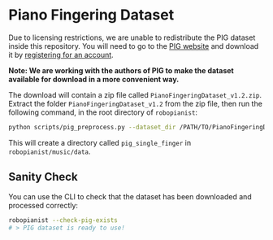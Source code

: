 # Piano Fingering Dataset

Due to licensing restrictions, we are unable to redistribute the PIG dataset inside this repository. You will need to go to the [PIG website](https://beam.kisarazu.ac.jp/~saito/research/PianoFingeringDataset/) and download it by [registering for an account](https://beam.kisarazu.ac.jp/~saito/research/PianoFingeringDataset/register.php).

**Note: We are working with the authors of PIG to make the dataset available for download in a more convenient way.**

The download will contain a zip file called `PianoFingeringDataset_v1.2.zip`. Extract the folder `PianoFingeringDataset_v1.2` from the zip file, then run the following command, in the root directory of `robopianist`:

```bash
python scripts/pig_preprocess.py --dataset_dir /PATH/TO/PianoFingeringDataset_v1.2
```

This will create a directory called `pig_single_finger` in `robopianist/music/data`.

## Sanity Check

You can use the CLI to check that the dataset has been downloaded and processed correctly:

```bash
robopianist --check-pig-exists
# > PIG dataset is ready to use!
```
